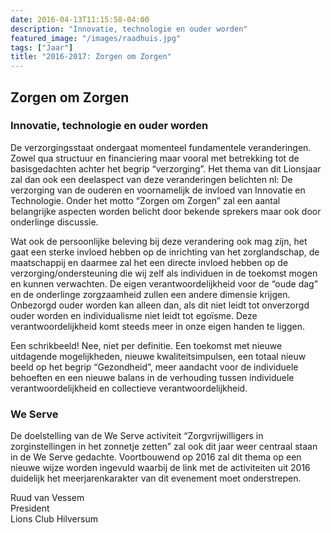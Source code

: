 ```yaml
---
date: 2016-04-13T11:15:58-04:00
description: "Innovatie, technologie en ouder worden"
featured_image: "/images/raadhuis.jpg"
tags: ["Jaar"]
title: "2016-2017: Zorgen om Zorgen"
---
```

## Zorgen om Zorgen
### Innovatie, technologie en ouder worden 

De verzorgingsstaat ondergaat momenteel fundamentele veranderingen. Zowel
qua structuur en financiering maar vooral met betrekking tot de
basisgedachten achter het begrip “verzorging”. Het thema van dit
Lionsjaar zal dan ook een deelaspect van deze veranderingen belichten
nl: De verzorging van de ouderen en voornamelijk de invloed van
Innovatie en Technologie. Onder het motto “Zorgen om Zorgen” zal een
aantal belangrijke aspecten worden belicht door bekende sprekers maar
ook door onderlinge discussie.

Wat ook de persoonlijke beleving bij deze
verandering ook mag zijn, het gaat een sterke invloed hebben op de
inrichting van het zorglandschap, de maatschappij en daarmee zal het een
directe invloed hebben op de verzorging/ondersteuning die wij zelf als
individuen in de toekomst mogen en kunnen verwachten. De eigen
verantwoordelijkheid voor de “oude dag” en de onderlinge zorgzaamheid
zullen een andere dimensie krijgen. Onbezorgd ouder worden kan alleen
dan, als dit niet leidt tot onverzorgd ouder worden en individualisme
niet leidt tot egoïsme. Deze verantwoordelijkheid komt steeds meer in
onze eigen handen te liggen.

Een schrikbeeld! Nee, niet per definitie.
Een toekomst met nieuwe uitdagende mogelijkheden, nieuwe
kwaliteitsimpulsen, een totaal nieuw beeld op het begrip “Gezondheid”,
meer aandacht voor de individuele behoeften en een nieuwe balans in de
verhouding tussen individuele verantwoordelijkheid en collectieve
verantwoordelijkheid. 

### We Serve

De doelstelling van de We Serve activiteit “Zorgvrijwilligers in
zorginstellingen in het zonnetje zetten” zal ook dit jaar weer centraal
staan in de We Serve gedachte. Voortbouwend op 2016 zal dit thema op een
nieuwe wijze worden ingevuld waarbij de link met de activiteiten uit
2016 duidelijk het meerjarenkarakter van dit evenement moet
onderstrepen.


Ruud van Vessem    
President  
Lions Club Hilversum  
